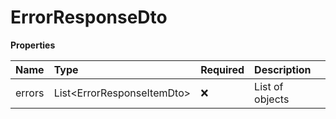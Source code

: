 # ErrorResponseDto

**Properties**

| Name   | Type                         | Required | Description     |
| :----- | :--------------------------- | :------- | :-------------- |
| errors | List\<ErrorResponseItemDto\> | ❌       | List of objects |

<!-- This file was generated by liblab | https://liblab.com/ -->
